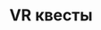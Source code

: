 ---
templateKey: 'quests-page'
title: VR квесты
meta_title: Квесты | ViRarium
meta_description: >-
  Квесты в Виртуальной Реальности
description: >-
  Кроме игр и 'экспириенсов'. мы
  (вместе с <a href='https://vk.com/vr_quest_voronezh' target='_blank'>эVRика</a>)
   проводим VR-квесты.
details:
   - question: Что такое VR-квесты?
     answer: Если вы пробовали квесты "Выйди из комнаты за 60"
---